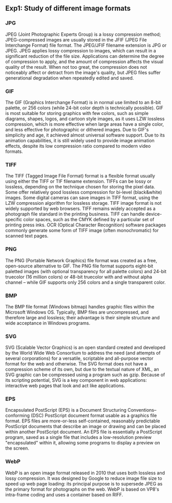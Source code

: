 ## Exp1: Study of different image formats
### JPG
JPEG (Joint Photographic Experts Group) is a lossy compression method; JPEG-compressed images are usually stored in the JFIF (JPEG File Interchange Format) file format. The JPEG/JFIF filename extension is JPG or JPEG. JPEG applies lossy compression to images, which can result in a significant reduction of the file size. Applications can determine the degree of compression to apply, and the amount of compression affects the visual quality of the result. When not too great, the compression does not noticeably affect or detract from the image's quality, but JPEG files suffer generational degradation when repeatedly edited and saved.

### GIF
The GIF (Graphics Interchange Format) is in normal use limited to an 8-bit palette, or 256 colors (while 24-bit color depth is technically possible). GIF is most suitable for storing graphics with few colors, such as simple diagrams, shapes, logos, and cartoon style images, as it uses LZW lossless compression, which is more effective when large areas have a single color, and less effective for photographic or dithered images. Due to GIF's simplicity and age, it achieved almost universal software support. Due to its animation capabilities, it is still widely used to provide image animation effects, despite its low compression ratio compared to modern video formats.

### TIFF
The TIFF (Tagged Image File Format) format is a flexible format usually using either the TIFF or TIF filename extension. TIFFs can be lossy or lossless, depending on the technique chosen for storing the pixel data. Some offer relatively good lossless compression for bi-level (black&white) images. Some digital cameras can save images in TIFF format, using the LZW compression algorithm for lossless storage. TIFF image format is not widely supported by web browsers. TIFF remains widely accepted as a photograph file standard in the printing business. TIFF can handle device-specific color spaces, such as the CMYK defined by a particular set of printing press inks. OCR (Optical Character Recognition) software packages commonly generate some form of TIFF image (often monochromatic) for scanned text pages.

### PNG
The PNG (Portable Network Graphics) file format was created as a free, open-source alternative to GIF. The PNG file format supports eight-bit paletted images (with optional transparency for all palette colors) and 24-bit truecolor (16 million colors) or 48-bit truecolor with and without alpha channel – while GIF supports only 256 colors and a single transparent color.

### BMP
The BMP file format (Windows bitmap) handles graphic files within the Microsoft Windows OS. Typically, BMP files are uncompressed, and therefore large and lossless; their advantage is their simple structure and wide acceptance in Windows programs.

### SVG
SVG (Scalable Vector Graphics) is an open standard created and developed by the World Wide Web Consortium to address the need (and attempts of several corporations) for a versatile, scriptable and all-purpose vector format for the web and otherwise. The SVG format does not have a compression scheme of its own, but due to the textual nature of XML, an SVG graphic can be compressed using a program such as gzip. Because of its scripting potential, SVG is a key component in web applications: interactive web pages that look and act like applications.

### EPS
Encapsulated PostScript (EPS) is a Document Structuring Conventions–conforming (DSC) PostScript document format usable as a graphics file format. EPS files are more-or-less self-contained, reasonably predictable PostScript documents that describe an image or drawing and can be placed within another PostScript document. An EPS file is essentially a PostScript program, saved as a single file that includes a low-resolution preview "encapsulated" within it, allowing some programs to display a preview on the screen.

### WebP
WebP is an open image format released in 2010 that uses both lossless and lossy compression. It was designed by Google to reduce image file size to speed up web page loading: its principal purpose is to supersede JPEG as the primary format for photographs on the web. WebP is based on VP8's intra-frame coding and uses a container based on RIFF.


